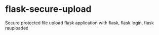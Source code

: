 # flask-secure-upload
Secure protected file upload flask application with flask, flask login, flask reuploaded
